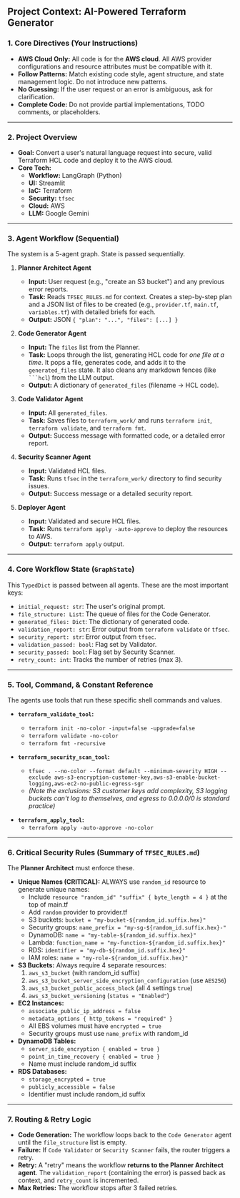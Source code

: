 ## **Project Context: AI-Powered Terraform Generator**

### 1. Core Directives (Your Instructions)

- **AWS Cloud Only:** All code is for the **AWS cloud**. All AWS provider configurations and resource attributes must be compatible with it.
- **Follow Patterns:** Match existing code style, agent structure, and state management logic. Do not introduce new patterns.
- **No Guessing:** If the user request or an error is ambiguous, ask for clarification.
- **Complete Code:** Do not provide partial implementations, TODO comments, or placeholders.

---

### 2. Project Overview

- **Goal:** Convert a user's natural language request into secure, valid Terraform HCL code and deploy it to the AWS cloud.
- **Core Tech:**
  - **Workflow:** LangGraph (Python)
  - **UI:** Streamlit
  - **IaC:** Terraform
  - **Security:** `tfsec`
  - **Cloud:** AWS
  - **LLM:** Google Gemini

---

### 3. Agent Workflow (Sequential)

The system is a 5-agent graph. State is passed sequentially.

1.  **Planner Architect Agent**

    - **Input:** User request (e.g., "create an S3 bucket") and any previous error reports.
    - **Task:** Reads `TFSEC_RULES.md` for context. Creates a step-by-step plan and a JSON list of files to be created (e.g., `provider.tf`, `main.tf`, `variables.tf`) with detailed briefs for each.
    - **Output:** JSON `{ "plan": "...", "files": [...] }`

2.  **Code Generator Agent**

    - **Input:** The `files` list from the Planner.
    - **Task:** Loops through the list, generating HCL code for _one file at a time_. It pops a file, generates code, and adds it to the `generated_files` state. It also cleans any markdown fences (like ` ```hcl `) from the LLM output.
    - **Output:** A dictionary of `generated_files` (filename -> HCL code).

3.  **Code Validator Agent**

    - **Input:** All `generated_files`.
    - **Task:** Saves files to `terraform_work/` and runs `terraform init`, `terraform validate`, and `terraform fmt`.
    - **Output:** Success message with formatted code, or a detailed error report.

4.  **Security Scanner Agent**

    - **Input:** Validated HCL files.
    - **Task:** Runs `tfsec` in the `terraform_work/` directory to find security issues.
    - **Output:** Success message or a detailed security report.

5.  **Deployer Agent**
    - **Input:** Validated and secure HCL files.
    - **Task:** Runs `terraform apply -auto-approve` to deploy the resources to AWS.
    - **Output:** `terraform apply` output.

---

### 4. Core Workflow State (`GraphState`)

This `TypedDict` is passed between all agents. These are the most important keys:

- `initial_request: str`: The user's original prompt.
- `file_structure: List`: The queue of files for the Code Generator.
- `generated_files: Dict`: The dictionary of generated code.
- `validation_report: str`: Error output from `terraform validate` or `tfsec`.
- `security_report: str`: Error output from `tfsec`.
- `validation_passed: bool`: Flag set by Validator.
- `security_passed: bool`: Flag set by Security Scanner.
- `retry_count: int`: Tracks the number of retries (max 3).

---

### 5. Tool, Command, & Constant Reference

The agents use tools that run these specific shell commands and values.

- **`terraform_validate_tool`:**

  - `terraform init -no-color -input=false -upgrade=false`
  - `terraform validate -no-color`
  - `terraform fmt -recursive`

- **`terraform_security_scan_tool`:**

  - `tfsec . --no-color --format default --minimum-severity HIGH --exclude aws-s3-encryption-customer-key,aws-s3-enable-bucket-logging,aws-ec2-no-public-egress-sgr`
  - _(Note the exclusions: S3 customer keys add complexity, S3 logging buckets can't log to themselves, and egress to 0.0.0.0/0 is standard practice)_

* **`terraform_apply_tool`:**
  - `terraform apply -auto-approve -no-color`

---

### 6. Critical Security Rules (Summary of `TFSEC_RULES.md`)

The **Planner Architect** must enforce these.

- **Unique Names (CRITICAL):** ALWAYS use `random_id` resource to generate unique names:
  - Include `resource "random_id" "suffix" { byte_length = 4 }` at the top of main.tf
  - Add `random` provider to provider.tf
  - S3 buckets: `bucket = "my-bucket-${random_id.suffix.hex}"`
  - Security groups: `name_prefix = "my-sg-${random_id.suffix.hex}-"`
  - DynamoDB: `name = "my-table-${random_id.suffix.hex}"`
  - Lambda: `function_name = "my-function-${random_id.suffix.hex}"`
  - RDS: `identifier = "my-db-${random_id.suffix.hex}"`
  - IAM roles: `name = "my-role-${random_id.suffix.hex}"`
- **S3 Buckets:** Always require 4 separate resources:
  1.  `aws_s3_bucket` (with random_id suffix)
  2.  `aws_s3_bucket_server_side_encryption_configuration` (use `AES256`)
  3.  `aws_s3_bucket_public_access_block` (all 4 settings `true`)
  4.  `aws_s3_bucket_versioning` (`status = "Enabled"`)
- **EC2 Instances:**
  - `associate_public_ip_address = false`
  - `metadata_options { http_tokens = "required" }`
  - All EBS volumes must have `encrypted = true`
  - Security groups must use `name_prefix` with random_id
- **DynamoDB Tables:**
  - `server_side_encryption { enabled = true }`
  - `point_in_time_recovery { enabled = true }`
  - Name must include random_id suffix
- **RDS Databases:**
  - `storage_encrypted = true`
  - `publicly_accessible = false`
  - Identifier must include random_id suffix

---

### 7. Routing & Retry Logic

- **Code Generation:** The workflow loops back to the `Code Generator` agent until the `file_structure` list is empty.
- **Failure:** If `Code Validator` or `Security Scanner` fails, the router triggers a retry.
- **Retry:** A "retry" means the workflow **returns to the Planner Architect agent**. The `validation_report` (containing the error) is passed back as context, and `retry_count` is incremented.
- **Max Retries:** The workflow stops after 3 failed retries.
